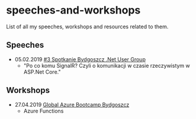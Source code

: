 # speeches-and-workshops
List of all my speeches, workshops and resources related to them.

## Speeches
- 05.02.2019  [#3 Spotkanie Bydgoszcz .Net User Group](https://www.meetup.com/pl-PL/Net-User-Group-Bydgoszcz/events/258063229/)
   - "Po co komu SignalR? Czyli o komunikacji w czasie rzeczywistym w ASP.Net Core."

## Workshops

- 27.04.2019 [Global Azure Bootcamp Bydgoszcz](https://global.azurebootcamp.net/locations/poland-bydgoszcz/)
  - Azure Functions